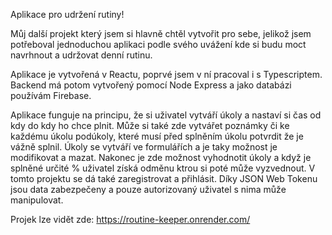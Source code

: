 Aplikace pro udržení rutiny!

Můj další projekt který jsem si hlavně chtěl vytvořit pro sebe, jelikož jsem potřeboval jednoduchou aplikaci podle svého uvážení kde si budu moct navrhnout a udržovat denní rutinu.

Aplikace je vytvořená v Reactu, poprvé jsem v ní pracoval i s Typescriptem. Backend má potom vytvořený pomocí Node Express a jako databázi používám Firebase.

Aplikace funguje na principu, že si uživatel vytváří úkoly a nastaví si čas od kdy do kdy ho chce plnit. Může si také zde vytvářet poznámky či ke každému úkolu podúkoly, které musí před splněním úkolu potvrdit že je vážně splnil. Úkoly se vytváří ve formulářích a je taky možnost je modifikovat a mazat. Nakonec je zde možnost vyhodnotit úkoly a když je splněné určité % uživatel získá odměnu ktrou si poté může vyzvednout.
V tomto projektu se dá také zaregistrovat a přihlásit. Díky JSON Web Tokenu jsou data zabezpečeny a pouze autorizovaný uživatel s nima může manipulovat.

Projek lze vidět zde: https://routine-keeper.onrender.com/
